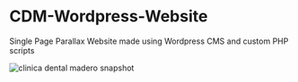 # CDM-Wordpress-Website
Single Page Parallax Website made using Wordpress CMS and custom PHP scripts

![clinica dental madero snapshot](https://cloud.githubusercontent.com/assets/6366981/24179411/24eb4074-0e6c-11e7-808a-181869e51fba.jpeg)
